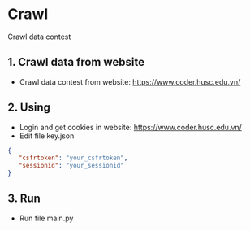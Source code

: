 # Crawl
 Crawl data contest

## 1. Crawl data from website
- Crawl data contest from website: https://www.coder.husc.edu.vn/

## 2. Using
- Login and get cookies in website: https://www.coder.husc.edu.vn/
- Edit file key.json
```json
{
   "csfrtoken": "your_csfrtoken",
   "sessionid": "your_sessionid"
}
```

## 3. Run
- Run file main.py